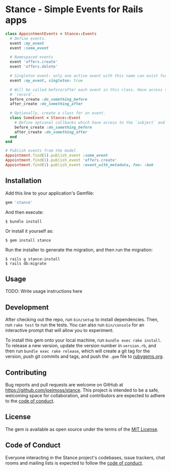# Stance - Simple Events for Rails apps

```ruby
class AppointmentEvents < Stance::Events
  # Define events.
  event :my_event
  event :some_event

  # Namespaced events
  event 'offers.create'
  event 'offers.delete'

  # Singleton event: only one active event with this name can exist for the same subject.
  event :my_event, singleton: true

  # Will be called before/after each event in this class. Have access to the event `subject` and
  # `record`.
  before_create :do_something_before
  after_create :do_something_after

  # Optionally, create a class for an event.
  class SomeEvent < Stance::Event
    # Define optional callbacks which have access to the `subject` and event `record`.
    before_create :do_something_before
    after_create :do_something_after
  end
end

# Publish events from the model
Appointment.find(1).publish_event :some_event
Appointment.find(1).publish_event 'offers.create'
Appointment.find(1).publish_event :event_with_metadata, foo: :bah
```

## Installation

Add this line to your application's Gemfile:

```ruby
gem 'stance'
```

And then execute:

    $ bundle install

Or install it yourself as:

    $ gem install stance

Run the installer to generate the migration, and then run the migration:

    $ rails g stance:install
    $ rails db:migrate

## Usage

TODO: Write usage instructions here

## Development

After checking out the repo, run `bin/setup` to install dependencies. Then, run `rake test` to run the tests. You can also run `bin/console` for an interactive prompt that will allow you to experiment.

To install this gem onto your local machine, run `bundle exec rake install`. To release a new version, update the version number in `version.rb`, and then run `bundle exec rake release`, which will create a git tag for the version, push git commits and tags, and push the `.gem` file to [rubygems.org](https://rubygems.org).

## Contributing

Bug reports and pull requests are welcome on GitHub at https://github.com/joelmoss/stance. This project is intended to be a safe, welcoming space for collaboration, and contributors are expected to adhere to the [code of conduct](https://github.com/joelmoss/stance/blob/master/CODE_OF_CONDUCT.md).

## License

The gem is available as open source under the terms of the [MIT License](https://opensource.org/licenses/MIT).

## Code of Conduct

Everyone interacting in the Stance project's codebases, issue trackers, chat rooms and mailing lists is expected to follow the [code of conduct](https://github.com/joelmoss/stance/blob/master/CODE_OF_CONDUCT.md).
